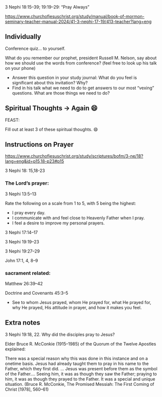 3 Nephi 18:15–39; 19:19–29: “Pray Always”

https://www.churchofjesuschrist.org/study/manual/book-of-mormon-seminary-teacher-manual-2024/41-3-nephi-17-19/413-teacher?lang=eng

## Individually

Conference quiz… to yourself. 

What do you remember our prophet, president Russell M. Nelson, say about how we should use the words from conference? (feel free to look up his talk on your phone)
- Answer this question in your study journal: What do you feel is significant about this invitation? Why?
- Find in his talk what we need to do to get answers to our most “vexing” questions. What are those things we need to do?

## Spiritual Thoughts -> Again :smile:

FEAST: 

Fill out at least 3 of these spiritual thoughts. :smile:

## Instructions on Prayer

https://www.churchofjesuschrist.org/study/scriptures/bofm/3-ne/18?lang=eng&id=p15,18-p23#p15

3 Nephi 18: 15,18-23

### The Lord’s prayer: 

3 Nephi 13:5–13

Rate the following on a scale from 1 to 5, with 5 being the highest:
- I pray every day.
- I communicate with and feel close to Heavenly Father when I pray.
- I feel a desire to improve my personal prayers.


3 Nephi 17:14–17

3 Nephi 19:19–23

3 Nephi 19:27–29

John 17:1, 4, 8–9

### sacrament related: 

Matthew 26:39–42

Doctrine and Covenants 45:3–5


- See to whom Jesus prayed, whom He prayed for, what He prayed for, why He prayed, His attitude in prayer, and how it makes you feel.






## Extra notes

3 Nephi 19:18, 22. Why did the disciples pray to Jesus?

Elder Bruce R. McConkie (1915–1985) of the Quorum of the Twelve Apostles explained:

There was a special reason why this was done in this instance and on a onetime basis. Jesus had already taught them to pray in his name to the Father, which they first did. … Jesus was present before them as the symbol of the Father…. Seeing him, it was as though they saw the Father; praying to him, it was as though they prayed to the Father. It was a special and unique situation. (Bruce R. McConkie, The Promised Messiah: The First Coming of Christ [1978], 560–61)


